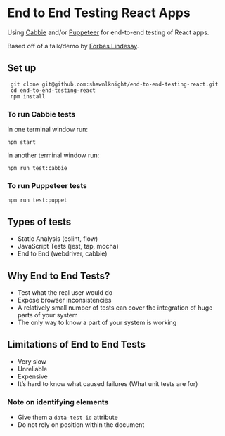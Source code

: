 # End to End Testing React Apps

Using [Cabbie](https://cabbiejs.org) and/or [Puppeteer](https://github.com/GoogleChrome/puppeteer) for end-to-end testing of React apps.

Based off of a talk/demo by [Forbes Lindesay](https://github.com/ForbesLindesay/end-to-end-testing-react-applications).

## Set up

```
 git clone git@github.com:shawnlknight/end-to-end-testing-react.git
 cd end-to-end-testing-react
 npm install
```

### To run Cabbie tests

In one terminal window run:
```
npm start
```

In another terminal window run:
```
npm run test:cabbie
```

### To run Puppeteer tests

```
npm run test:puppet
```

## Types of tests

- Static Analysis (eslint, flow)
- JavaScript Tests (jest, tap, mocha)
- End to End (webdriver, cabbie)

## Why End to End Tests?

- Test what the real user would do
- Expose browser inconsistencies
- A relatively small number of tests can cover the integration of huge parts of your system
- The only way to know a part of your system is working

## Limitations of End to End Tests

- Very slow
- Unreliable
- Expensive
- It’s hard to know what caused failures (What unit tests are for)

### Note on identifying elements

- Give them a `data-test-id` attribute
- Do not rely on position within the document